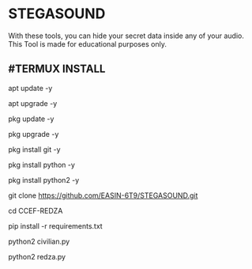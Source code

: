 # STEGASOUND
With these tools, you can hide your secret data inside any of your audio. This Tool is made for educational purposes only.

#TERMUX INSTALL 
------------------

apt update -y

apt upgrade -y

pkg update -y

pkg upgrade -y

pkg install git -y

pkg install python -y

pkg install python2 -y

git clone https://github.com/EASIN-6T9/STEGASOUND.git

cd CCEF-REDZA 

pip install -r requirements.txt

python2 civilian.py

python2 redza.py


